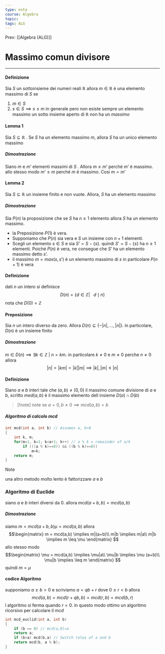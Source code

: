```yaml
---
type: nota
course: Algebra
topic: 
tags: ALG
---
```


Prev: [[Algebra (ALG)]]

# Massimo comun divisore
---
#### Definizione
Sia $S$ un sottoinsieme dei numeri reali $\mathbb{R}$ allora $m \in \mathbb{R}$ è una elemento massimo di $S$ se 
1. $m \in S$
2. $s \in S \implies s \leq m$
in generale pero non esiste sempre un elemento massimo un sotto insieme aperto di $\mathbb{R}$ non ha un  _massimo_


#### Lemma 1
Sia $S \subseteq \mathbb{R}$ . Se $S$ ha un elemento massimo $m$, allora $S$ ha un unico elemento massimo
##### Dimostrazione
Siano $m$ e $m’$ elementi massimi di $S$ . Allora $m \leq m’$ perché $m’$ è massimo. allo stesso modo $m’\leq m$ perché $m$ è massimo. Cosi $m=m’$

#### Lemma 2 
Sia $S \subseteq \mathbb{R}$ un insieme finito e non vuote. Allora, $S$ ha un elemento massimo
##### Dimostrazione
Sia $P(n)$ la proposizione che se $S$ ha $n \geq 1$ elemento allora $S$ ha un elemento massimo. 
- la Preposizione $P(1)$ è vera.
- Supponiamo che $P(n)$ sia vera e $S$ un insieme con $n+1$ elementi.
- Scegli un elemento $s \in S$ e sia $S’ = S - \{s\}$. quindi $S’=S-\{s\}$ ha $n\geq 1$ elementi. Poiché $P(n)$ è vera, ne consegue che $S’$ ha un elemento massimo detto $s’$.
- il massimo $m= max(s,s’)$  è un elemento massimo di $s$ in particolare $P(n+1)$ è vera

#### Definizione
dati $n$ un intero si definisce $$D(n) =\{d \in \mathbb{Z}|\ \ \  d\mid n\}$$
nota che $D(0) = \mathbb{Z}$


#### Preposizione
Sia $n$ un intero diverso da zero. Allora $D(n) \subseteq \{- |n|,\dots,|n|\}$. in particolare, $D(n)$ è un insieme finito
##### Dimostrazione
$m \in D(n) \implies \exists k \in \mathbb{Z} \ | \ n = km$. in particolare $k \not=0$ e $m \not=0$ perche $n \not= 0$ allora
$$|n|=|km|=|k||m| \implies |k|,|m| \leq |n|$$

#### Definizione
Siano $a$ e $b$ interi tale che $(a,b) \not=(0,0)$ il massimo comune divisione di $a$ e $b$, scritto $med(a,b)$ è il massimo elemento dell insieme $D(a)\cap D(b)$

> [!note] note
> se $a =0, b\not=0 \implies mcd(a,b)=b$

##### Algoritmo di calcolo mcd
```C++
int mcd(int a, int b) // Assumes a, b>0
{
	int k, m;
	for(m=1, k=1; k<a+1; k++) // a % k = remainder of a/k 
		if (((a % k)==0)) && ((b % k)==0))
			m=k;
	return m;
}
```

> [!note]
> una altro metodo molto lento è fattorizzare $a$ e $b$

### Algoritmo di Euclide
siano $a$ e $b$  interi diversi da 0. allora $mcd(a+b,b) = mcd(a,b)$
##### Dimostrazione 
siamo $m=mcd(a+b,b)  \mu = mcd(a,b)$ allora
	$$\begin{matrix}
	m = mcd(a,b) \implies m|(a+b)\\
	m|b \implies m|a\\
	m|b \implies m \leq \mu   
	\end{matrix} $$
	allo stesso modo 
	$$\begin{matrix}
	\mu = mcd(a,b) \implies \mu|a\\
	\mu|b \implies \mu (a+b)\\
	\mu|b \implies \leq m
	\end{matrix} $$
	quindi $m = \mu$

#### codice Algoritmo
supponiamo $a \geq b > 0$ e scriviamo $a= qb+r$ dove $0 \leq r <b$ allora 
$$mcd(a,b)= mcd(r+qb,b)= mcd (r,b)=mcd(b,r)$$
l algoritmo si ferma quando  $r=0$. in questo modo ottimo un algoritmo ricorsivo per calcolare il _mcd_
```C
int mcd_euclid(int a, int b) 
{   
	if (b == 0) // mcd(a,0)=a
	return a; 
	if (b>a) mcd(b,a) // Switch roles of a and b
	return mcd(b, a % b);
}
```